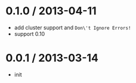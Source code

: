 # 0.1.0 / 2013-04-11

- add cluster support and `Don\'t Ignore Errors!`
- support 0.10

# 0.0.1 / 2013-03-14

- init
